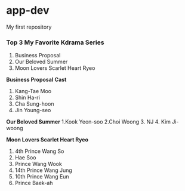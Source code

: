 # app-dev
My first repository 
### Top 3 My Favorite Kdrama Series 
1. Business Proposal
2. Our Beloved Summer
3. Moon Lovers Scarlet Heart Ryeo
   

**Business Proposal**
**Cast**
1. Kang-Tae Moo
2. Shin Ha-ri
3. Cha Sung-hoon
4. Jin Young-seo

**Our Beloved Summer**
1.Kook Yeon-soo 
2.Choi Woong 
3. NJ
4. Kim Ji-woong 

**Moon Lovers Scarlet Heart Ryeo**
1. 4th Prince Wang So
2. Hae Soo
3. Prince Wang Wook
4. 14th Prince Wang Jung
5. 10th Prince Wang Eun 
6. Prince Baek-ah  
